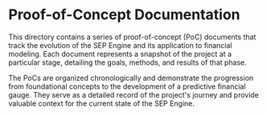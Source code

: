 # Proof-of-Concept Documentation

This directory contains a series of proof-of-concept (PoC) documents that track the evolution of the SEP Engine and its application to financial modeling. Each document represents a snapshot of the project at a particular stage, detailing the goals, methods, and results of that phase.

The PoCs are organized chronologically and demonstrate the progression from foundational concepts to the development of a predictive financial gauge. They serve as a detailed record of the project's journey and provide valuable context for the current state of the SEP Engine.
